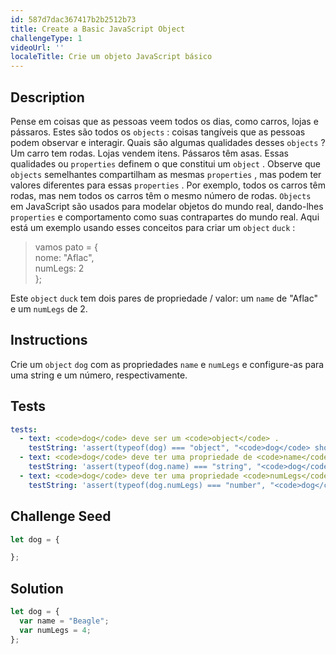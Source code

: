 ```yaml
---
id: 587d7dac367417b2b2512b73
title: Create a Basic JavaScript Object
challengeType: 1
videoUrl: ''
localeTitle: Crie um objeto JavaScript básico
---
```


## Description
<section id="description"> Pense em coisas que as pessoas veem todos os dias, como carros, lojas e pássaros. Estes são todos os <code>objects</code> : coisas tangíveis que as pessoas podem observar e interagir. Quais são algumas qualidades desses <code>objects</code> ? Um carro tem rodas. Lojas vendem itens. Pássaros têm asas. Essas qualidades ou <code>properties</code> definem o que constitui um <code>object</code> . Observe que <code>objects</code> semelhantes compartilham as mesmas <code>properties</code> , mas podem ter valores diferentes para essas <code>properties</code> . Por exemplo, todos os carros têm rodas, mas nem todos os carros têm o mesmo número de rodas. <code>Objects</code> em JavaScript são usados ​​para modelar objetos do mundo real, dando-lhes <code>properties</code> e comportamento como suas contrapartes do mundo real. Aqui está um exemplo usando esses conceitos para criar um <code>object</code> <code>duck</code> : <blockquote> vamos pato = { <br> nome: &quot;Aflac&quot;, <br> numLegs: 2 <br> }; </blockquote> Este <code>object</code> <code>duck</code> tem dois pares de propriedade / valor: um <code>name</code> de &quot;Aflac&quot; e um <code>numLegs</code> de 2. </section>

## Instructions
<section id="instructions"> Crie um <code>object</code> <code>dog</code> com as propriedades <code>name</code> e <code>numLegs</code> e configure-as para uma string e um número, respectivamente. </section>

## Tests
<section id='tests'>

```yml
tests:
  - text: <code>dog</code> deve ser um <code>object</code> .
    testString: 'assert(typeof(dog) === "object", "<code>dog</code> should be an <code>object</code>.");'
  - text: <code>dog</code> deve ter uma propriedade de <code>name</code> definida como uma <code>string</code> .
    testString: 'assert(typeof(dog.name) === "string", "<code>dog</code> should have a <code>name</code> property set to a <code>string</code>.");'
  - text: <code>dog</code> deve ter uma propriedade <code>numLegs</code> definida para um <code>number</code> .
    testString: 'assert(typeof(dog.numLegs) === "number", "<code>dog</code> should have a <code>numLegs</code> property set to a <code>number</code>.");'

```

</section>

## Challenge Seed
<section id='challengeSeed'>

<div id='js-seed'>

```js
let dog = {

};

```

</div>



</section>

## Solution
<section id='solution'>

```js
let dog = {
  var name = "Beagle";
  var numLegs = 4;
};
```
</section>
